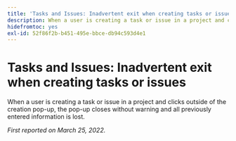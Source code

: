 ```yaml
---
title: 'Tasks and Issues: Inadvertent exit when creating tasks or issues'
description: When a user is creating a task or issue in a project and clicks outside of the creation pop-up, the pop-up closes without warning and all information that was entered is lost.
hidefromtoc: yes
exl-id: 52f86f2b-b451-495e-bbce-db94c593d4e1
---
```

# Tasks and Issues: Inadvertent exit when creating tasks or issues

When a user is creating a task or issue in a project and clicks outside of the creation pop-up, the pop-up closes without warning and all previously entered information is lost. 

_First reported on March 25, 2022._
